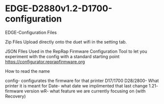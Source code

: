 # EDGE-D2880v1.2-D1700-configuration
EDGE-Configuration Files 

Zip Files
  Upload directly onto the duet wifi in the setting tab. 

JSON FIles 
  Used in the RepRap Firmware Configuration Tool to let you experiment with the config with a standard starting point
      https://configurator.reprapfirmware.org

How to read the name 

config- configurates the firmware for that printer 
D17/1700 D28/2800- What printer it is meant for 
Date- what date we implimented that last change 
1.21- firmware version
wR- what feature we are currently focusing on (with Recovery)
